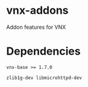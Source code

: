 # vnx-addons
Addon features for VNX

# Dependencies
`vnx-base >= 1.7.0`

`zlib1g-dev libmicrohttpd-dev`
